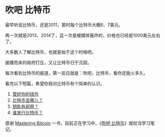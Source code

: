 # 吹吧 比特币

最早听说比特币，还是2011，那时每个比特币大概6、7美元。

再一次就是2013、2014了，这一次是被媒体轰炸的，价格也已经是1000美元左右了。

大多数人了解比特币，也就是始于这个时候吧。

接踵而来的政府打压，又让比特币归于沉寂。

每次看到比特币的报道，第一反应就是：吹吧，比特币，看你还能火多久。

看完以下短篇，希望你我对比特币有个简单的认识。

1. [管好你的钱包](WALLET.md)
2. [比特币去哪儿？](WHERE.md)
3. [钥匙有卵用？](KEY.md)
4. [谁发行比特币？](MINER.md)

感谢 [Mastering Bitcoin](http://chimera.labs.oreilly.com/books/1234000001802/index.html) 一书，目前正在学习中，《[吹吧 比特币](README.md)》就权当学习笔记。

